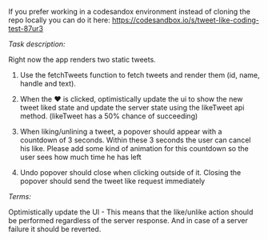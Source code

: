 If you prefer working in a codesandox environment instead of cloning the repo locally you can do it here:
https://codesandbox.io/s/tweet-like-coding-test-87ur3

*Task description:*

Right now the app renders two static tweets.

  1. Use the fetchTweets function to fetch tweets and render them (id, name, handle and text).
  
  2. When the ♥️ is clicked, optimistically update the ui to show the new tweet liked state
     and update the server state using the likeTweet api method. 
     (likeTweet has a 50% chance of succeeding)
  
  3. When liking/unlining a tweet, a popover should appear with a countdown of 3
     seconds. Within these 3 seconds the user can cancel his like. 
     Please add some kind of animation for this countdown so the user sees how much time he
     has left

  4. Undo popover should close when clicking outside of it. Closing the popover should
     send the tweet like request immediately

*Terms:*

Optimistically update the UI - This means that the like/unlike action should be performed regardless of the server response. And in case of a server failure it should be reverted.

